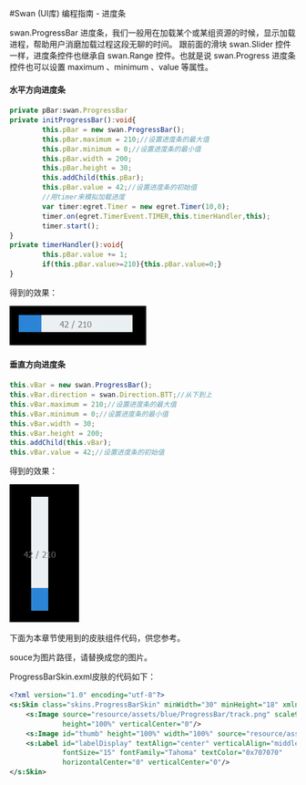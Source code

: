 #Swan (UI库) 编程指南 - 进度条

swan.ProgressBar 进度条，我们一般用在加载某个或某组资源的时候，显示加载进程，帮助用户消磨加载过程这段无聊的时间。
跟前面的滑块 swan.Slider 控件一样，进度条控件也继承自 swan.Range 控件。也就是说 swan.Progress 进度条控件也可以设置 maximum 、minimum 、value 等属性。

#### 水平方向进度条
``` TypeScript
private pBar:swan.ProgressBar
private initProgressBar():void{
		this.pBar = new swan.ProgressBar();
		this.pBar.maximum = 210;//设置进度条的最大值
		this.pBar.minimum = 0;//设置进度条的最小值
		this.pBar.width = 200;
		this.pBar.height = 30;
		this.addChild(this.pBar);
		this.pBar.value = 42;//设置进度条的初始值
		//用timer来模拟加载进度
		var timer:egret.Timer = new egret.Timer(10,0);
		timer.on(egret.TimerEvent.TIMER,this.timerHandler,this);
		timer.start();
}
private timerHandler():void{
		this.pBar.value += 1;
		if(this.pBar.value>=210){this.pBar.value=0;}
}
```
得到的效果：

![](./image/7/7_8_1.png)

#### 垂直方向进度条
``` TypeScript
this.vBar = new swan.ProgressBar();
this.vBar.direction = swan.Direction.BTT;//从下到上
this.vBar.maximum = 210;//设置进度条的最大值
this.vBar.minimum = 0;//设置进度条的最小值
this.vBar.width = 30;
this.vBar.height = 200;
this.addChild(this.vBar);
this.vBar.value = 42;//设置进度条的初始值
```
得到的效果：

![](./image/7/7_8_2.png)

下面为本章节使用到的皮肤组件代码，供您参考。

souce为图片路径，请替换成您的图片。

ProgressBarSkin.exml皮肤的代码如下：
``` XML
<?xml version="1.0" encoding="utf-8"?>
<s:Skin class="skins.ProgressBarSkin" minWidth="30" minHeight="18" xmlns:s="http://ns.egret.com/swan">
	<s:Image source="resource/assets/blue/ProgressBar/track.png" scale9Grid="1,1,4,4" width="100%"
			 height="100%" verticalCenter="0"/>
	<s:Image id="thumb" height="100%" width="100%" source="resource/assets/blue/ProgressBar/thumb.png"/>
	<s:Label id="labelDisplay" textAlign="center" verticalAlign="middle"
			 fontSize="15" fontFamily="Tahoma" textColor="0x707070"
			 horizontalCenter="0" verticalCenter="0"/>
</s:Skin>
```
